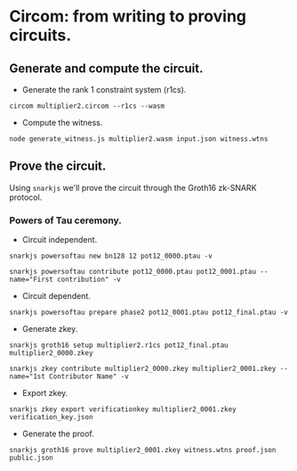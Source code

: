# Circom: from writing to proving circuits.

## Generate and compute the circuit.
- Generate the rank 1 constraint system (r1cs).

`circom multiplier2.circom --r1cs --wasm`

- Compute the witness.

`node generate_witness.js multiplier2.wasm input.json witness.wtns`

## Prove the circuit.

Using `snarkjs` we'll prove the circuit through the Groth16 zk-SNARK protocol.

### Powers of Tau ceremony.
- Circuit independent.

`snarkjs powersoftau new bn128 12 pot12_0000.ptau -v`

`snarkjs powersoftau contribute pot12_0000.ptau pot12_0001.ptau --name="First contribution" -v`

- Circuit dependent.

`snarkjs powersoftau prepare phase2 pot12_0001.ptau pot12_final.ptau -v`

- Generate zkey.

`snarkjs groth16 setup multiplier2.r1cs pot12_final.ptau multiplier2_0000.zkey`

`snarkjs zkey contribute multiplier2_0000.zkey multiplier2_0001.zkey --name="1st Contributor Name" -v`

- Export zkey.

`snarkjs zkey export verificationkey multiplier2_0001.zkey verification_key.json`

- Generate the proof.

`snarkjs groth16 prove multiplier2_0001.zkey witness.wtns proof.json public.json`
